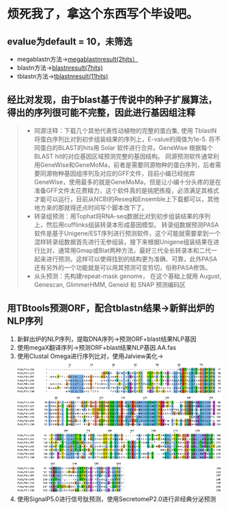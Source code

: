 # 烦死我了，拿这个东西写个毕设吧。
## evalue为default = 10，未筛选
+ megablastn方法->[megablastnresult(2hits）](https://github.com/roywhite98/Atlanta/blob/dev/blast%E7%BB%93%E6%9E%9C/megablastnresult)
+ blastn方法->[blastnresult(7hits)](https://github.com/roywhite98/Atlanta/blob/dev/blast%E7%BB%93%E6%9E%9C/blastnresult)
+ tblastn方法->[tblastnresult(11hits)](https://github.com/roywhite98/Atlanta/blob/dev/blast%E7%BB%93%E6%9E%9C/tblastnresult)
## 经比对发现，由于blast基于传说中的种子扩展算法，得出的序列很可能不完整，因此进行基因组注释
>+ 同源注释：下载几个其他代表性动植物的完整的蛋白集, 使用 TblastN 将蛋白序列比对到初步组装结果的序列上，E-value的阈值为1e-5. 将不同蛋白的BLAST的hits用 Solar 软件进行合并。GeneWise 根据每个BLAST hit的对应基因区域预测完整的基因结构。
>同源预测软件通常利用GeneWise和GeneMoMa，前者是需要同源物种的蛋白序列，后者需要同源物种基因组序列及对应的GFF文件，目前小编已经抛弃GeneWise，使用最多的就是GeneMoMa，但是让小编十分头疼的是在准备GFF文件太花费精力，这个软件真的是挑肥拣瘦，必须满足其格式才能可以运行，目前从NCBI的Reseq和Ensemble上下载都可以，其他地方来的那就得还点时间写个脚本改下了。
>+ 转录组预测：用Tophat将RNA-seq数据比对到初步组装结果的序列上，然后用cufflinks组装转录本形成基因模型。
>转录组数据预测PASA软件是基于Unigene/EST序列进行预测软件，这个可能就需要拿到一个混样转录组数据首先进行无参组装，接下来根据Unigene组装结果在进行比对，通常用Gmap或Blat两种方法，最好三代全长转录本和二代一起来进行预测，这样可以使得找到的结构更为准确、可靠，此外PASA还有另外的一个功能就是可以用其预测可变剪切，俗称PASA修饰。
>+ 从头预测：先构建repeat-mask genome， 在这个基础上就用 August, Genescan, GlimmerHMM, Geneid 和 SNAP 预测编码区
## 用TBtools预测ORF，配合tblastn结果->新鲜出炉的NLP序列
1. 新鲜出炉的NLP序列，提取DNA序列->预测ORF+blast结果NLP基因
2. 使用megaX翻译序列->预测ORF+blast结果NLP基因.AA.fas
3. 使用Clustal Omega进行序列比对，使用Jalview美化->![鉴定的序列.png](https://github.com/roywhite98/Atlanta/blob/dev/%E9%89%B4%E5%AE%9A%E7%9A%84%E5%BA%8F%E5%88%97.png)
4. 使用SignalP5.0进行信号肽预测，使用SecretomeP2.0进行非经典分泌预测